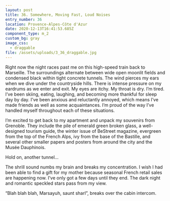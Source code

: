 ```yaml
---
layout: post
title: 36. Somewhere, Moving Fast, Loud Noises
entry_number: 36
location: Provence-Alpes-Côte d'Azur
date: 2020-12-13T16:41:53.685Z
component_type: m_2
custom_bg: gray
image_css:
  - draggable
file: /assets/uploads/3_36_draggable.jpg
---
```

Right now the night races past me on this high-speed train back to Marseille. The surroundings alternate between wide open moonlit fields and condensed black within tight concrete tunnels. The wind pierces my ears when we dive under the countryside hills. There is intense pressure on my eardrums as we enter and exit. My eyes are itchy. My throat is dry. I’m tired. I’ve been skiing, eating, laughing, and becoming more thankful for sleep day by day. I’ve been anxious and reluctantly annoyed, which means I’ve made friends as well as some acquaintances. I’m proud of the way I’ve handled myself throughout each of these situations.

I’m excited to get back to my apartment and unpack my souvenirs from Grenoble. They include the pile of emerald green broken glass, a well-designed tourism guide, the winter issue of BeStreet magazine, evergreen from the top of the French Alps, ivy from the base of the Bastille, and several other smaller papers and posters from around the city and the Musée Dauphinois.

Hold on, another tunnel...

The shrill sound numbs my brain and breaks my concentration. I wish I had been able to find a gift for my mother because seasonal French retail sales are happening now. I’ve only got a few days until they end. The dark night and romantic speckled stars pass from my view.

“Blah blah blah, Marsayuh, saunt sharl”, breaks over the cabin intercom.